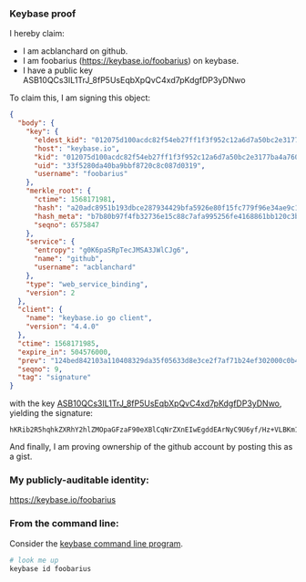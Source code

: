 ### Keybase proof

I hereby claim:

  * I am acblanchard on github.
  * I am foobarius (https://keybase.io/foobarius) on keybase.
  * I have a public key ASB10QCs3IL1TrJ_8fP5UsEqbXpQvC4xd7pKdgfDP3yDNwo

To claim this, I am signing this object:

```json
{
  "body": {
    "key": {
      "eldest_kid": "012075d100acdc82f54eb27ff1f3f952c12a6d7a50bc2e3177ba4a7607c33f7c83370a",
      "host": "keybase.io",
      "kid": "012075d100acdc82f54eb27ff1f3f952c12a6d7a50bc2e3177ba4a7607c33f7c83370a",
      "uid": "33f5280da40ba9bbf8720c8c087d0319",
      "username": "foobarius"
    },
    "merkle_root": {
      "ctime": 1568171981,
      "hash": "a20adc8951b193dbce287934429bfa5926e80f15fc779f96e34ae9c15aa9aa4ee450de7c4e6a920557dc94fffe08a491c19e26b1467d7d4742903603af0fa262",
      "hash_meta": "b7b80b97f4fb32736e15c88c7afa995256fe4168861bb120c3b583644a6f55e3",
      "seqno": 6575847
    },
    "service": {
      "entropy": "g0K6paSRpTecJMSA3JWlCJg6",
      "name": "github",
      "username": "acblanchard"
    },
    "type": "web_service_binding",
    "version": 2
  },
  "client": {
    "name": "keybase.io go client",
    "version": "4.4.0"
  },
  "ctime": 1568171985,
  "expire_in": 504576000,
  "prev": "124bed842103a110408329da35f05633d8e3ce2f7af71b24ef302000c0b42736",
  "seqno": 9,
  "tag": "signature"
}
```

with the key [ASB10QCs3IL1TrJ_8fP5UsEqbXpQvC4xd7pKdgfDP3yDNwo](https://keybase.io/foobarius), yielding the signature:

```
hKRib2R5hqhkZXRhY2hlZMOpaGFzaF90eXBlCqNrZXnEIwEgddEArNyC9U6yf/Hz+VLBKm16ULwuMXe6SnYHwz98gzcKp3BheWxvYWTESpcCCcQgEkvthCEDoRBAgynaNfBWM9jjzi969xsk7zAgAMC0JzbEIH1orH3gy30wF7wY9035dBEBCbvT7lxJ8voa0Y8pyPO0AgHCo3NpZ8RA88JObPHQPgtezlqsdU4po5QNRFUIY/1q8luCwSn6pxBd4XWq4p2g+avbqnG6Hrz9qEG1leoz2Oc9U0a1avkNC6hzaWdfdHlwZSCkaGFzaIKkdHlwZQildmFsdWXEIJXmmttX3t2gyZvT+g8Bzld/btncjH1ZR/Qipe+LdH2lo3RhZ80CAqd2ZXJzaW9uAQ==

```

And finally, I am proving ownership of the github account by posting this as a gist.

### My publicly-auditable identity:

https://keybase.io/foobarius

### From the command line:

Consider the [keybase command line program](https://keybase.io/download).

```bash
# look me up
keybase id foobarius
```
